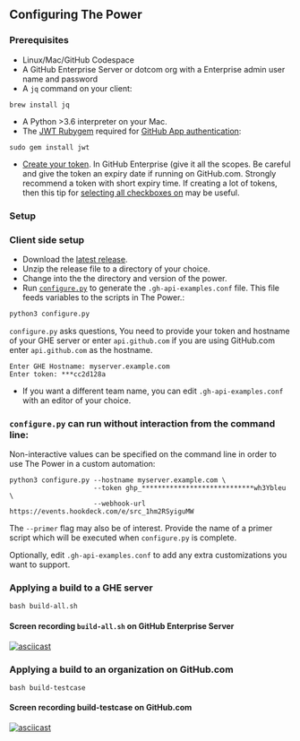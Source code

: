 ## Configuring The Power

### Prerequisites
* Linux/Mac/GitHub Codespace
* A GitHub Enterprise Server or dotcom org with a Enterprise admin user name and password 
* A `jq` command on your client:

```
brew install jq
```
  
* A Python >3.6 interpreter on your Mac.
* The [JWT Rubygem](https://rubygems.org/gems/jwt) required for [GitHub App authentication](https://github.com/gm3dmo/the-power/blob/main/docs/setting-up-a-gh-app.md#using-a-github-app-with-the-power):

```
sudo gem install jwt
```

* [Create your token](https://docs.github.com/en/authentication/keeping-your-account-and-data-secure/creating-a-personal-access-token). In GitHub Enterprise (give it all the scopes. Be careful and give the token an expiry date if running on GitHub.com. Strongly recommend a token with short expiry time. If creating a lot of tokens, then this tip for [selecting all checkboxes on](https://gist.github.com/gm3dmo/e085294a622c1c72eec0e8b48d72b092) may be useful.

### Setup

### Client side setup
- Download the [latest release](https://github.com/gm3dmo/the-power/releases/latest).
- Unzip the release file to a directory of your choice.
- Change into the the directory and version of the power.
- Run [`configure.py`](/configure.py) to generate the `.gh-api-examples.conf` file. This file feeds variables to the scripts in The Power.:

```bash
python3 configure.py
```

`configure.py` asks questions, You need to provide your token and hostname of your
GHE server or enter `api.github.com` if you are using GitHub.com enter `api.github.com` as the hostname.

```
Enter GHE Hostname: myserver.example.com
Enter token: ***cc2d128a
```

* If you want a different team name,  you can edit  `.gh-api-examples.conf` with an editor of your choice.


### `configure.py` can run without interaction from the command line:
Non-interactive values can be specified on the command line in order to use The Power in a custom automation:

```
python3 configure.py --hostname myserver.example.com \
                     --token ghp_****************************wh3Ybleu \
                     --webhook-url https://events.hookdeck.com/e/src_1hm2RSyiguMW
```
The `--primer` flag may also be of interest. Provide the name of a primer script which will be executed when `configure.py` is complete.

Optionally, edit  `.gh-api-examples.conf` to add any extra customizations you want to support.


### Applying a build to a GHE server

```
bash build-all.sh
```

#### Screen recording `build-all.sh` on GitHub Enterprise Server

[![asciicast](https://asciinema.org/a/QMvQI0AcRUCpTzmxUW4GQB0GX.svg)](https://asciinema.org/a/QMvQI0AcRUCpTzmxUW4GQB0GX)

### Applying a build to an organization on GitHub.com

```
bash build-testcase
```

#### Screen recording build-testcase on GitHub.com

[![asciicast](https://asciinema.org/a/djiHmfyYAFhCKlfuWLbACZrrf.svg)](https://asciinema.org/a/djiHmfyYAFhCKlfuWLbACZrrf)
